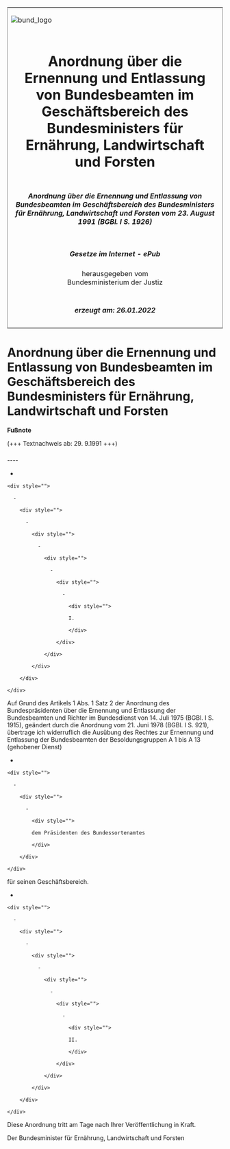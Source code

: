 <span id="DECKBLATT.html"></span>

<table border="0" frame="border" width="100%">

<tr valign="top">

<td align="left">

![bund\_logo](BfJ_2021_Web_de_de.gif)

</td>

<td align="right">

 

</td>

</tr>

<tr align="center" valign="middle">

<td colspan="2">

# Anordnung über die Ernennung und Entlassung von Bundesbeamten im Geschäftsbereich des Bundesministers für Ernährung, Landwirtschaft und Forsten

</td>

</tr>

<tr align="center" valign="middle">

<td colspan="2">

##### Anordnung über die Ernennung und Entlassung von Bundesbeamten im Geschäftsbereich des Bundesministers für Ernährung, Landwirtschaft und Forsten vom 23. August 1991 (BGBl. I S. 1926)

</td>

</tr>

<tr align="center" valign="middle">

<td colspan="2">

  
  

##### Gesetze im Internet - ePub  
  
herausgegeben vom  
Bundesministerium der Justiz

</td>

</tr>

<tr align="center" valign="bottom">

<td colspan="2">

  
  

##### erzeugt am: 26.01.2022

</td>

</tr>

</table>

<span id="BJNR019260991.html"></span>

# Anordnung über die Ernennung und Entlassung von Bundesbeamten im Geschäftsbereich des Bundesministers für Ernährung, Landwirtschaft und Forsten

<div>

  
**Fußnote**

<div class="jnhtml">

<div>

<div class="jurAbsatz">

(+++ Textnachweis ab: 29. 9.1991 +++)

</div>

</div>

</div>

</div>

<span id="BJNR019260991BJNE000100308.html"></span>

###   
\----

<div>

<div class="jnhtml">

<div>

<div class="jurAbsatz">

  - 
    
    <div style="">
    
      - 
        
        <div style="">
        
          - 
            
            <div style="">
            
              - 
                
                <div style="">
                
                  - 
                    
                    <div style="">
                    
                      - 
                        
                        <div style="">
                        
                        I.
                        
                        </div>
                    
                    </div>
                
                </div>
            
            </div>
        
        </div>
    
    </div>

Auf Grund des Artikels 1 Abs. 1 Satz 2 der Anordnung des
Bundespräsidenten über die Ernennung und Entlassung der Bundesbeamten
und Richter im Bundesdienst von 14. Juli 1975 (BGBl. I S. 1915),
geändert durch die Anordnung vom 21. Juni 1978 (BGBl. I S. 921),
übertrage ich widerruflich die Ausübung des Rechtes zur Ernennung und
Entlassung der Bundesbeamten der Besoldungsgruppen A 1 bis A 13
(gehobener Dienst)

  - 
    
    <div style="">
    
      - 
        
        <div style="">
        
          - 
            
            <div style="">
            
            dem Präsidenten des Bundessortenamtes
            
            </div>
        
        </div>
    
    </div>

für seinen Geschäftsbereich.

  - 
    
    <div style="">
    
      - 
        
        <div style="">
        
          - 
            
            <div style="">
            
              - 
                
                <div style="">
                
                  - 
                    
                    <div style="">
                    
                      - 
                        
                        <div style="">
                        
                        II.
                        
                        </div>
                    
                    </div>
                
                </div>
            
            </div>
        
        </div>
    
    </div>

Diese Anordnung tritt am Tage nach Ihrer Veröffentlichung in Kraft.  
  
<span class="SP">Der Bundesminister für Ernährung, Landwirtschaft und
Forsten</span>

</div>

</div>

</div>

</div>
